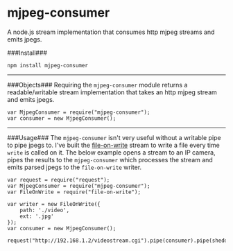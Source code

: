 mjpeg-consumer
==================
  
A node.js stream implementation that consumes http mjpeg streams and emits jpegs.
  
###Install###

	npm install mjpeg-consumer
  
----------------------  

###Objects###
Requiring the `mjpeg-consumer` module returns a readable/writable stream implementation that takes an http mjpeg stream and emits jpegs.

	var MjpegConsumer = require("mjpeg-consumer");
	var consumer = new MjpegConsumer();

----------------------  
###Usage###
The `mjpeg-consumer` isn't very useful without a writable pipe to pipe jpegs to. I've built the [file-on-write](https://github.com/mmaelzer/file-on-write) stream to write a file every time `write` is called on it. The below example opens a stream to an IP camera, pipes the results to the `mjpeg-consumer` which processes the stream and emits parsed jpegs to the `file-on-write` writer.

	var request = require("request");
	var MjpegConsumer = require("mjpeg-consumer");
	var FileOnWrite = require("file-on-write");

	var writer = new FileOnWrite({ 
		path: './video',
		ext: '.jpg'
	});
	var consumer = new MjpegConsumer();

	request("http://192.168.1.2/videostream.cgi").pipe(consumer).pipe(shedder).pipe(writer);